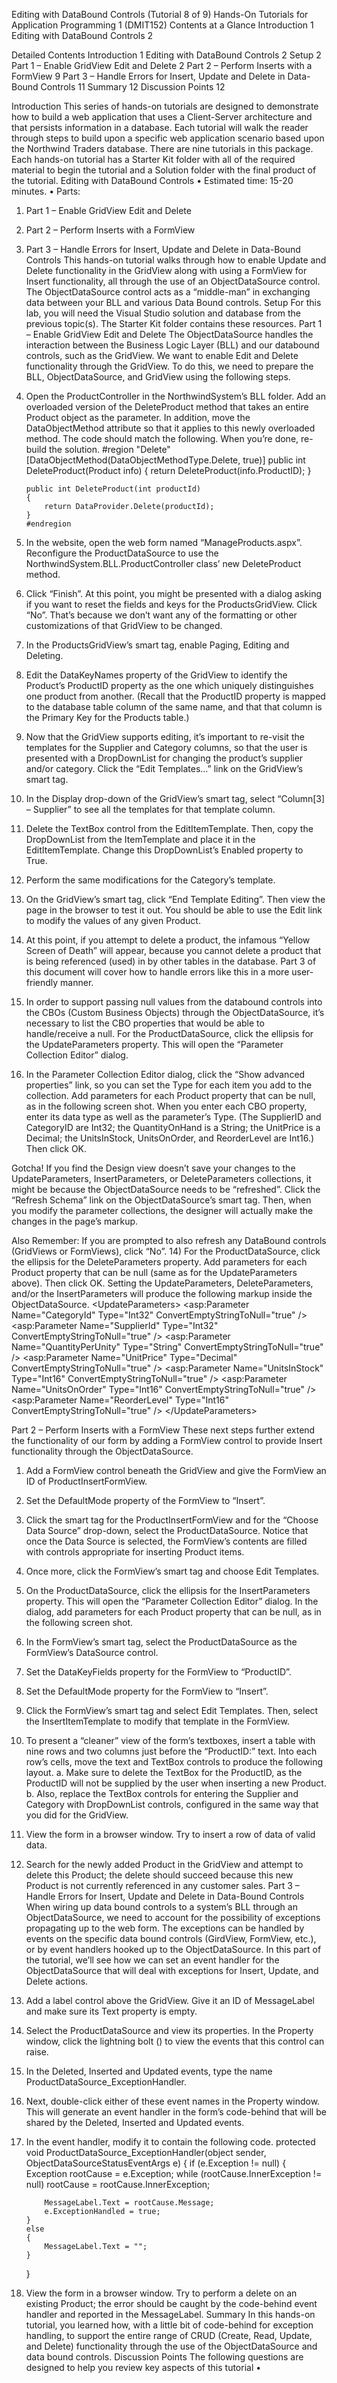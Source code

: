 ﻿

Editing with DataBound Controls
(Tutorial 8 of 9)
Hands-On Tutorials for Application Programming 1 (DMIT152)
Contents at a Glance
Introduction	1
Editing with DataBound Controls	2

Detailed Contents
Introduction	1
Editing with DataBound Controls	2
Setup	2
Part 1 – Enable GridView Edit and Delete	2
Part 2 – Perform Inserts with a FormView	9
Part 3 – Handle Errors for Insert, Update and Delete in Data-Bound Controls	11
Summary	12
Discussion Points	12


Introduction
This series of hands-on tutorials are designed to demonstrate how to build a web application that uses a Client-Server architecture and that persists information in a database. Each tutorial will walk the reader through steps to build upon a specific web application scenario based upon the Northwind Traders database.
There are nine tutorials in this package. Each hands-on tutorial has a Starter Kit folder with all of the required material to begin the tutorial and a Solution folder with the final product of the tutorial.
Editing with DataBound Controls
•	Estimated time: 15-20 minutes.
•	Parts:
1)	Part 1 – Enable GridView Edit and Delete
2)	Part 2 – Perform Inserts with a FormView
3)	Part 3 – Handle Errors for Insert, Update and Delete in Data-Bound Controls
This hands-on tutorial walks through how to enable Update and Delete functionality in the GridView along with using a FormView for Insert functionality, all through the use of an ObjectDataSource control. The ObjectDataSource control acts as a “middle-man” in exchanging data between your BLL and various Data Bound controls.
Setup
For this lab, you will need the Visual Studio solution and database from the previous topic(s). The Starter Kit folder contains these resources.
Part 1 – Enable GridView Edit and Delete
The ObjectDataSource handles the interaction between the Business Logic Layer (BLL) and our databound controls, such as the GridView. We want to enable Edit and Delete functionality through the GridView. To do this, we need to prepare the BLL, ObjectDataSource, and GridView using the following steps.
1)	Open the ProductController in the NorthwindSystem’s BLL folder. Add an overloaded version of the DeleteProduct method that takes an entire Product object as the parameter. In addition, move the DataObjectMethod attribute so that it applies to this newly overloaded method. The code should match the following. When you’re done, re-build the solution.
        #region "Delete"
        [DataObjectMethod(DataObjectMethodType.Delete, true)]
        public int DeleteProduct(Product info)
        {
            return DeleteProduct(info.ProductID);
        }

        public int DeleteProduct(int productId)
        {
            return DataProvider.Delete(productId);
        }
        #endregion

2)	In the website, open the web form named “ManageProducts.aspx”. Reconfigure the ProductDataSource to use the NorthwindSystem.BLL.ProductController class’ new DeleteProduct method.

3)	Click “Finish”. At this point, you might be presented with a dialog asking if you want to reset the fields and keys for the ProductsGridView. Click “No”. That’s because we don’t want any of the formatting or other customizations of that GridView to be changed.

4)	In the ProductsGridView’s smart tag, enable Paging, Editing and Deleting.

5)	Edit the DataKeyNames property of the GridView to identify the Product’s ProductID property as the one which uniquely distinguishes one product from another. (Recall that the ProductID property is mapped to the database table column of the same name, and that that column is the Primary Key for the Products table.)

6)	Now that the GridView supports editing, it’s important to re-visit the templates for the Supplier and Category columns, so that the user is presented with a DropDownList for changing the product’s supplier and/or category. Click the “Edit Templates…” link on the GridView’s smart tag.

7)	In the Display drop-down of the GridView’s smart tag, select “Column[3] – Supplier” to see all the templates for that template column.

8)	Delete the TextBox control from the EditItemTemplate. Then, copy the DropDownList from the ItemTemplate and place it in the EditItemTemplate. Change this DropDownList’s Enabled property to True.

9)	Perform the same modifications for the Category’s template.

10)	On the GridView’s smart tag, click “End Template Editing”. Then view the page in the browser to test it out. You should be able to use the Edit link to modify the values of any given Product.

11)	At this point, if you attempt to delete a product, the infamous “Yellow Screen of Death” will appear, because you cannot delete a product that is being referenced (used) in by other tables in the database.
Part 3 of this document will cover how to handle errors like this in a more user-friendly manner.

12)	In order to support passing null values from the databound controls into the CBOs (Custom Business Objects) through the ObjectDataSource, it’s necessary to list the CBO properties that would be able to handle/receive a null.
For the ProductDataSource, click the ellipsis for the UpdateParameters property. This will open the “Parameter Collection Editor” dialog.

13)	In the Parameter Collection Editor dialog, click the “Show advanced properties” link, so you can set the Type for each item you add to the collection. Add parameters for each Product property that can be null, as in the following screen shot. When you enter each CBO property, enter its data type as well as the parameter’s Type. (The SupplierID and CategoryID are Int32; the QuantityOnHand is a String; the UnitPrice is a Decimal; the UnitsInStock, UnitsOnOrder, and ReorderLevel are Int16.) Then click OK.

Gotcha!
If you find the Design view doesn’t save your changes to the UpdateParameters, InsertParameters, or DeleteParameters collections, it might be because the ObjectDataSource needs to be “refreshed”. Click the “Refresh Schema” link on the ObjectDataSource’s smart tag. Then, when you modify the parameter collections, the designer will actually make the changes in the page’s markup.

Also Remember: If you are prompted to also refresh any DataBound controls (GridViews or FormViews), click “No”.
14)	For the ProductDataSource, click the ellipsis for the DeleteParameters property. Add parameters for each Product property that can be null (same as for the UpdateParameters above). Then click OK.  Setting the UpdateParameters, DeleteParameters, and/or the InsertParameters will produce the following markup inside the ObjectDataSource.
&lt;UpdateParameters&gt;
    &lt;asp:Parameter Name="CategoryId" Type="Int32" ConvertEmptyStringToNull="true" /&gt;
    &lt;asp:Parameter Name="SupplierId" Type="Int32" ConvertEmptyStringToNull="true" /&gt;
    &lt;asp:Parameter Name="QuantityPerUnity" Type="String" ConvertEmptyStringToNull="true" /&gt;
    &lt;asp:Parameter Name="UnitPrice" Type="Decimal" ConvertEmptyStringToNull="true" /&gt;
    &lt;asp:Parameter Name="UnitsInStock" Type="Int16" ConvertEmptyStringToNull="true" /&gt;
    &lt;asp:Parameter Name="UnitsOnOrder" Type="Int16" ConvertEmptyStringToNull="true" /&gt;
    &lt;asp:Parameter Name="ReorderLevel" Type="Int16" ConvertEmptyStringToNull="true" /&gt;
&lt;/UpdateParameters&gt;

Part 2 – Perform Inserts with a FormView
These next steps further extend the functionality of our form by adding a FormView control to provide Insert functionality through the ObjectDataSource.
1)	Add a FormView control beneath the GridView and give the FormView an ID of ProductInsertFormView.

2)	Set the DefaultMode property of the FormView to “Insert”.

3)	Click the smart tag for the ProductInsertFormView and for the “Choose Data Source” drop-down, select the ProductDataSource. Notice that once the Data Source is selected, the FormView’s contents are filled with controls appropriate for inserting Product items.

4)	Once more, click the FormView’s smart tag and choose Edit Templates.

5)	On the ProductDataSource, click the ellipsis for the InsertParameters property. This will open the “Parameter Collection Editor” dialog. In the dialog, add parameters for each Product property that can be null, as in the following screen shot.

6)	In the FormView’s smart tag, select the ProductDataSource as the FormView’s DataSource control.
7)	Set the DataKeyFields property for the FormView to “ProductID”.
8)	Set the DefaultMode property for the FormView to “Insert”.
9)	Click the FormView’s smart tag and select Edit Templates. Then, select the InsertItemTemplate to modify that template in the FormView.
10)	To present a “cleaner” view of the form’s textboxes, insert a table with nine rows and two columns just before the “ProductID:” text. Into each row’s cells, move the text and TextBox controls to produce the following layout.
a.	Make sure to delete the TextBox for the ProductID, as the ProductID will not be supplied by the user when inserting a new Product.
b.	Also, replace the TextBox controls for entering the Supplier and Category with DropDownList controls, configured in the same way that you did for the GridView.
11)	View the form in a browser window. Try to insert a row of data of valid data.
12)	Search for the newly added Product in the GridView and attempt to delete this Product; the delete should succeed because this new Product is not currently referenced in any customer sales.
Part 3 – Handle Errors for Insert, Update and Delete in Data-Bound Controls
When wiring up data bound controls to a system’s BLL through an ObjectDataSource, we need to account for the possibility of exceptions propagating up to the web form. The exceptions can be handled by events on the specific data bound controls (GirdView, FormView, etc.), or by event handlers hooked up to the ObjectDataSource.
In this part of the tutorial, we’ll see how we can set an event handler for the ObjectDataSource that will deal with exceptions for Insert, Update, and Delete actions.
1)	Add a label control above the GridView. Give it an ID of MessageLabel and make sure its Text property is empty.
2)	Select the ProductDataSource and view its properties. In the Property window, click the lightning bolt () to view the events that this control can raise.
3)	In the Deleted, Inserted and Updated events, type the name ProductDataSource_ExceptionHandler.
4)	Next, double-click either of these event names in the Property window. This will generate an event handler in the form’s code-behind that will be shared by the Deleted, Inserted and Updated events.
5)	In the event handler, modify it to contain the following code.
    protected void ProductDataSource_ExceptionHandler(object sender, ObjectDataSourceStatusEventArgs e)
    {
        if (e.Exception != null)
        {
            Exception rootCause = e.Exception;
            while (rootCause.InnerException != null)
                rootCause = rootCause.InnerException;

            MessageLabel.Text = rootCause.Message;
            e.ExceptionHandled = true;
        }
        else
        {
            MessageLabel.Text = "";
        }
    }

6)	View the form in a browser window. Try to perform a delete on an existing Product; the error should be caught by the code-behind event handler and reported in the MessageLabel.
Summary
In this hands-on tutorial, you learned how, with a little bit of code-behind for exception handling, to support the entire range of CRUD (Create, Read, Update, and Delete) functionality through the use of the ObjectDataSource and data bound controls.
Discussion Points
The following questions are designed to help you review key aspects of this tutorial
•


